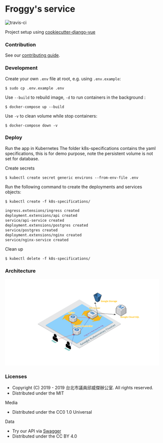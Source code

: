 # Froggy's service
![travis-ci](https://travis-ci.org/FroggyTaipei/froggy-service.svg?branch=master)

Project setup using [cookiecutter-django-vue](https://github.com/vchaptsev/cookiecutter-django-vue)

### Contribution

See our [contributing guide](CONTRIBUTING.md).

### Development

Create your own `.env` file at root, e.g. using `.env.example`:
```
$ sudo cp .env.example .env
```

Use `--build` to rebuild image, `-d` to run containers in the background :
```
$ docker-compose up --build
```

Use `-v` to clean volume while stop containers:
```
$ docker-compose down -v
```

### Deploy

Run the app in Kubernetes
The folder k8s-specifications contains the yaml specifications, this is for demo purpose, note the persistent volume
is not set for database.

Create secrets
```
$ kubectl create secret generic environs --from-env-file .env
```

Run the following command to create the deployments and services objects:
```
$ kubectl create -f k8s-specifications/
```
```
ingress.extensions/ingress created
deployment.extensions/api created
service/api-service created
deployment.extensions/postgres created
service/postgres created
deployment.extensions/nginx created
service/nginx-service created
```

Clean up
```
$ kubectl delete -f k8s-specifications/
```

### Architecture

![Architecture diagram](architecture.png)


### Licenses
* Copyright (C) 2019 - 2019 台北市議員邱威傑辦公室. All rights reserved.
* Distributed under the MIT

Media
* Distributed under the CC0 1.0 Universal

Data
* Try our API via [Swagger](https://service.froggychiu.com/api/swagger/)
* Distributed under the CC BY 4.0
